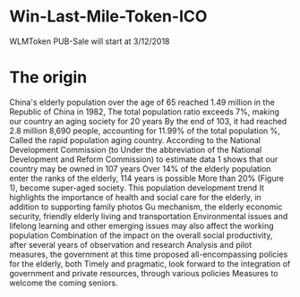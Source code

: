 # Win-Last-Mile-Token-ICO
WLMToken PUB-Sale will start at 3/12/2018


# The origin
China's elderly population over the age of 65 reached 1.49 million in the Republic of China in 1982,
The total population ratio exceeds 7%, making our country an aging society for 20 years
By the end of 103, it had reached 2.8 million 8,690 people, accounting for 11.99% of the total population
%, Called the rapid population aging country. According to the National Development Commission (to
Under the abbreviation of the National Development and Reform Commission) to estimate data 1 shows that our country may be owned in 107 years
Over 14% of the elderly population enter the ranks of the elderly, 114 years is possible
More than 20% (Figure 1), become super-aged society. This population development trend
It highlights the importance of health and social care for the elderly, in addition to supporting family photos
Gu mechanism, the elderly economic security, friendly elderly living and transportation
Environmental issues and lifelong learning and other emerging issues may also affect the working population
Combination of the impact on the overall social productivity, after several years of observation and research
Analysis and pilot measures, the government at this time proposed all-encompassing policies for the elderly, both
Timely and pragmatic, look forward to the integration of government and private resources, through various policies
Measures to welcome the coming seniors.
